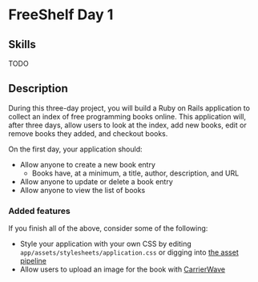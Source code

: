 FreeShelf Day 1
===============
## Skills

TODO
## Description

During this three-day project, you will build a Ruby on Rails application to collect an index of free programming books online. This application will, after three days, allow users to look at the index, add new books, edit or remove books they added, and checkout books.

On the first day, your application should:

* Allow anyone to create a new book entry
  * Books have, at a minimum, a title, author, description, and URL
* Allow anyone to update or delete a book entry
* Allow anyone to view the list of books

### Added features

If you finish all of the above, consider some of the following:

* Style your application with your own CSS by editing `app/assets/stylesheets/application.css` or digging into [the asset pipeline](http://guides.rubyonrails.org/asset_pipeline.html)
* Allow users to upload an image for the book with [CarrierWave](https://code.tutsplus.com/tutorials/rails-image-upload-using-carrierwave-in-a-rails-app--cms-25183)